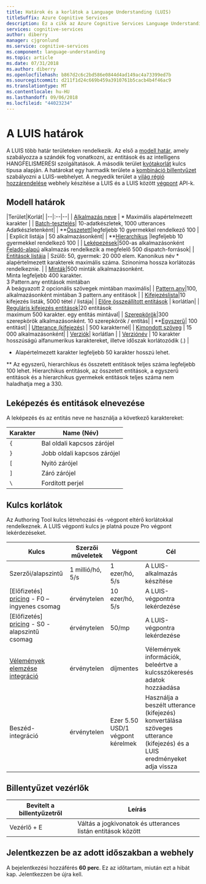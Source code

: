 ```yaml
---
title: Határok és a korlátok a Language Understanding (LUIS)
titleSuffix: Azure Cognitive Services
description: Ez a cikk az Azure Cognitive Services Language Understanding (LUIS) ismert korlátait tartalmazza. A LUIS több határ területeken rendelkezik. Modell határ szándék fog vonatkozni, az entitások és a szolgáltatások a LUIS szabályozza. A kvótakorlát kulcs típusa alapján. Billentyűkombináció szabályozza a LUIS-webhelyet.
services: cognitive-services
author: diberry
manager: cjgronlund
ms.service: cognitive-services
ms.component: language-understanding
ms.topic: article
ms.date: 07/31/2018
ms.author: diberry
ms.openlocfilehash: b867d2c6c2bd586e0844d4ad149ac4a73399ed7b
ms.sourcegitcommit: d211f1d24c669b459a3910761b5cacb4b4f46ac9
ms.translationtype: MT
ms.contentlocale: hu-HU
ms.lasthandoff: 09/06/2018
ms.locfileid: "44023234"
---
```

# <a name="luis-boundaries"></a>A LUIS határok
A LUIS több határ területeken rendelkezik. Az első a [modell határ](#model-boundaries), amely szabályozza a szándék fog vonatkozni, az entitások és az intelligens HANGFELISMERÉSI szolgáltatások. A második terület [kvótakorlát](#key-limits) kulcs típusa alapján. A határokat egy harmadik területe a [kombináció billentyűzet](#keyboard-controls) szabályozni a LUIS-webhelyet. A negyedik terület a [világ régió hozzárendelése](luis-reference-regions.md) webhely készítése a LUIS és a LUIS között [végpont](luis-glossary.md#endpoint) API-k. 


## <a name="model-boundaries"></a>Modell határok

|Terület|Korlát|
|--|:--|--|
| [Alkalmazás neve][luis-get-started-create-app] | * Maximális alapértelmezett karakter |
| [Batch-tesztelés][batch-testing]| 10-adatkészletek, 1000 utterances Adatkészletenként|
| **[Összetett](./luis-concept-entity-types.md)|legfeljebb 10 gyermekkel rendelkező 100 |
| Explicit listája | 50 alkalmazásonként|
| **[Hierarchikus](./luis-concept-entity-types.md) |legfeljebb 10 gyermekkel rendelkező 100 |
| [Leképezések][intents]|500-as alkalmazásonként<br>[Feladó-alapú](https://github.com/Microsoft/botbuilder-tools/tree/master/Dispatch) alkalmazás rendelkezik a megfelelő 500 dispatch-források|
| [Entitások listája](./luis-concept-entity-types.md) | Szülő: 50, gyermek: 20 000 elem. Kanonikus név * alapértelmezett karakterek maximális száma. Szinonima hossza korlátozás rendelkeznie. |
| [Minták](luis-concept-patterns.md)|500 minták alkalmazásonként.<br>Minta legfeljebb 400 karakter.<br>3 Pattern.any entitások mintában<br>A beágyazott 2 opcionális szövegek mintában maximális|
| [Pattern.any](./luis-concept-entity-types.md)|100, alkalmazásonként mintában 3 pattern.any entitások |
| [Kifejezéslista][phrase-list]|10 kifejezés listák, 5000 tétel / listája|
| [Előre összeállított entitások](./luis-prebuilt-entities.md) | korlátlan|
| [Reguláris kifejezés entitások](./luis-concept-entity-types.md)|20 entitások<br>maximum 500 karakter. egy entitás mintával|
| [Szerepkörök](luis-concept-roles.md)|300 szerepkörök alkalmazásonként. 10 szerepkörök / entitás|
| **[Egyszerű](./luis-concept-entity-types.md)| 100 entitást|
| [Utterance (kifejezés)][utterances] | 500 karakternél|
| [Kimondott szöveg][utterances] | 15 000 alkalmazásonként|
| [Verziók](luis-concept-version.md)| korlátlan |
| [Verziónév][luis-how-to-manage-versions] | 10 karakter hosszúságú alfanumerikus karaktereket, illetve időszak korlátozódik (.) |

* Alapértelmezett karakter legfeljebb 50 karakter hosszú lehet. 

** Az egyszerű, hierarchikus és összetett entitások teljes száma legfeljebb 100 lehet. Hierarchikus entitások, az összetett entitások, a egyszerű entitások és a hierarchikus gyermekek entitások teljes száma nem haladhatja meg a 330. 

## <a name="intent-and-entity-naming"></a>Leképezés és entitások elnevezése
A leképezés és az entitás neve ne használja a következő karaktereket:

|Karakter|Name (Név)|
|--|--|
|`{`|Bal oldali kapcsos zárójel|
|`}`|Jobb oldali kapcsos zárójel|
|`[`|Nyitó zárójel|
|`]`|Záró zárójel|
|`\`|Fordított perjel|

## <a name="key-limits"></a>Kulcs korlátok
Az Authoring Tool kulcs létrehozási és -végpont eltérő korlátokkal rendelkeznek. A LUIS végponti kulcs je platná pouze Pro végpont lekérdezéseket.

|Kulcs|Szerzői műveletek|Végpont|Cél|
|--|--|--|--|
|Szerzői/alapszintű|1 millió/hó, 5/s|1 ezer/hó, 5/s|A LUIS-alkalmazás készítése|
|[Előfizetés] [ pricing] - F0 – ingyenes csomag |érvénytelen|10 ezer/hó, 5/s|A LUIS-végpontra lekérdezése|
|[Előfizetés] [ pricing] - S0 - alapszintű csomag|érvénytelen|50/mp|A LUIS-végpontra lekérdezése|
|[Vélemények elemzése integráció](luis-how-to-publish-app.md#enable-sentiment-analysis)|érvénytelen|díjmentes|Vélemények információk, beleértve a kulcsszókeresés adatok hozzáadása |
|Beszéd-integráció|érvénytelen|Ezer 5.50 USD/1 végpont kérelmek|Használja a beszélt utterance (kifejezés) konvertálása szöveges utterance (kifejezés) és a LUIS eredményeket adja vissza|

## <a name="keyboard-controls"></a>Billentyűzet vezérlők

|Bevitelt a billentyűzetről | Leírás | 
|--|--|
|Vezérlő + E|Váltás a jogkivonatok és utterances listán entitások között|

## <a name="website-sign-in-time-period"></a>Jelentkezzen be az adott időszakban a webhely

A bejelentkezési hozzáférés **60 perc**. Ez az időtartam, miután ezt a hibát kap. Jelentkezzen be újra kell.

[luis-get-started-create-app]: https://docs.microsoft.com/azure/cognitive-services/luis/luis-get-started-create-app
[batch-testing]: https://docs.microsoft.com/azure/cognitive-services/luis/luis-concept-test#batch-testing
[intents]: https://docs.microsoft.com/azure/cognitive-services/luis/luis-concept-intent
[phrase-list]: https://docs.microsoft.com/azure/cognitive-services/luis/luis-concept-feature
[utterances]: https://docs.microsoft.com/azure/cognitive-services/luis/luis-concept-utterance
[luis-how-to-manage-versions]: https://docs.microsoft.com/azure/cognitive-services/luis/luis-how-to-manage-versions
[pricing]: https://azure.microsoft.com/pricing/details/cognitive-services/language-understanding-intelligent-services/
<!-- TBD: fix this link -->
[speech-to-intent-pricing]: https://azure.microsoft.com/pricing/details/cognitive-services/language-understanding-intelligent-services/
